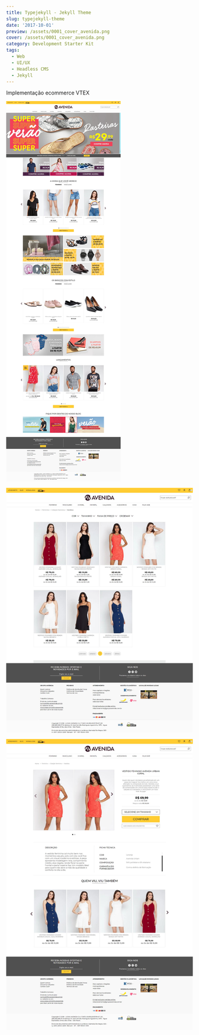 ```yaml
---
title: Typejekyll - Jekyll Theme
slug: typejekyll-theme
date: '2017-10-01'
preview: /assets/0001_cover_avenida.png
cover: /assets/0001_cover_avenida.png
category: Development Starter Kit
tags:
  - Web
  - UI/UX
  - Headless CMS
  - Jekyll
---
```

Implementação ecommerce VTEX

![](/assets/grupoavenida_01.jpg)

![](/assets/grupoavenida_02.jpg)

![](/assets/grupoavenida_03.jpg)
